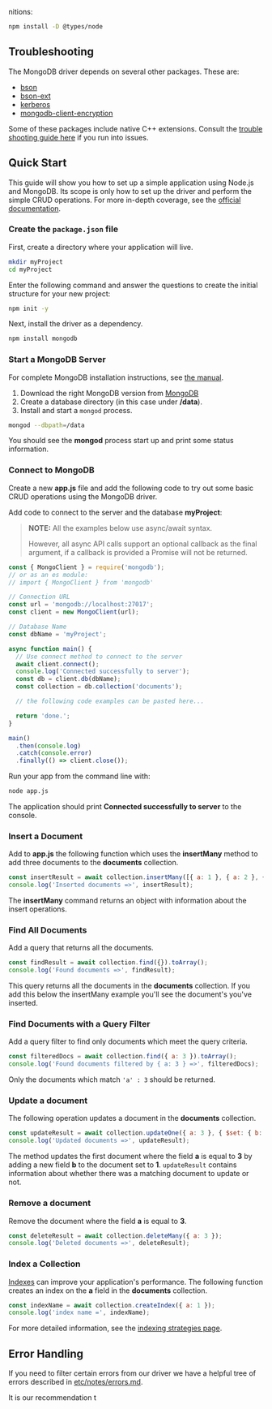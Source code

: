 nitions:

```sh
npm install -D @types/node
```

## Troubleshooting

The MongoDB driver depends on several other packages. These are:

- [bson](https://github.com/mongodb/js-bson)
- [bson-ext](https://github.com/mongodb-js/bson-ext)
- [kerberos](https://github.com/mongodb-js/kerberos)
- [mongodb-client-encryption](https://github.com/mongodb/libmongocrypt#readme)

Some of these packages include native C++ extensions. Consult the [trouble shooting guide here](https://github.com/mongodb/node-mongodb-native/blob/HEAD/etc/notes/native-extensions.md) if you run into issues.

## Quick Start

This guide will show you how to set up a simple application using Node.js and MongoDB. Its scope is only how to set up the driver and perform the simple CRUD operations. For more in-depth coverage, see the [official documentation](https://docs.mongodb.com/drivers/node/).

### Create the `package.json` file

First, create a directory where your application will live.

```bash
mkdir myProject
cd myProject
```

Enter the following command and answer the questions to create the initial structure for your new project:

```bash
npm init -y
```

Next, install the driver as a dependency.

```bash
npm install mongodb
```

### Start a MongoDB Server

For complete MongoDB installation instructions, see [the manual](https://docs.mongodb.org/manual/installation/).

1. Download the right MongoDB version from [MongoDB](https://www.mongodb.org/downloads)
2. Create a database directory (in this case under **/data**).
3. Install and start a `mongod` process.

```bash
mongod --dbpath=/data
```

You should see the **mongod** process start up and print some status information.

### Connect to MongoDB

Create a new **app.js** file and add the following code to try out some basic CRUD
operations using the MongoDB driver.

Add code to connect to the server and the database **myProject**:

> **NOTE:** All the examples below use async/await syntax.
>
> However, all async API calls support an optional callback as the final argument,
> if a callback is provided a Promise will not be returned.

```js
const { MongoClient } = require('mongodb');
// or as an es module:
// import { MongoClient } from 'mongodb'

// Connection URL
const url = 'mongodb://localhost:27017';
const client = new MongoClient(url);

// Database Name
const dbName = 'myProject';

async function main() {
  // Use connect method to connect to the server
  await client.connect();
  console.log('Connected successfully to server');
  const db = client.db(dbName);
  const collection = db.collection('documents');

  // the following code examples can be pasted here...

  return 'done.';
}

main()
  .then(console.log)
  .catch(console.error)
  .finally(() => client.close());
```

Run your app from the command line with:

```bash
node app.js
```

The application should print **Connected successfully to server** to the console.

### Insert a Document

Add to **app.js** the following function which uses the **insertMany**
method to add three documents to the **documents** collection.

```js
const insertResult = await collection.insertMany([{ a: 1 }, { a: 2 }, { a: 3 }]);
console.log('Inserted documents =>', insertResult);
```

The **insertMany** command returns an object with information about the insert operations.

### Find All Documents

Add a query that returns all the documents.

```js
const findResult = await collection.find({}).toArray();
console.log('Found documents =>', findResult);
```

This query returns all the documents in the **documents** collection.
If you add this below the insertMany example you'll see the document's you've inserted.

### Find Documents with a Query Filter

Add a query filter to find only documents which meet the query criteria.

```js
const filteredDocs = await collection.find({ a: 3 }).toArray();
console.log('Found documents filtered by { a: 3 } =>', filteredDocs);
```

Only the documents which match `'a' : 3` should be returned.

### Update a document

The following operation updates a document in the **documents** collection.

```js
const updateResult = await collection.updateOne({ a: 3 }, { $set: { b: 1 } });
console.log('Updated documents =>', updateResult);
```

The method updates the first document where the field **a** is equal to **3** by adding a new field **b** to the document set to **1**. `updateResult` contains information about whether there was a matching document to update or not.

### Remove a document

Remove the document where the field **a** is equal to **3**.

```js
const deleteResult = await collection.deleteMany({ a: 3 });
console.log('Deleted documents =>', deleteResult);
```

### Index a Collection

[Indexes](https://docs.mongodb.org/manual/indexes/) can improve your application's
performance. The following function creates an index on the **a** field in the
**documents** collection.

```js
const indexName = await collection.createIndex({ a: 1 });
console.log('index name =', indexName);
```

For more detailed information, see the [indexing strategies page](https://docs.mongodb.com/manual/applications/indexes/).

## Error Handling

If you need to filter certain errors from our driver we have a helpful tree of errors described in [etc/notes/errors.md](https://github.com/mongodb/node-mongodb-native/blob/HEAD/etc/notes/errors.md).

It is our recommendation t